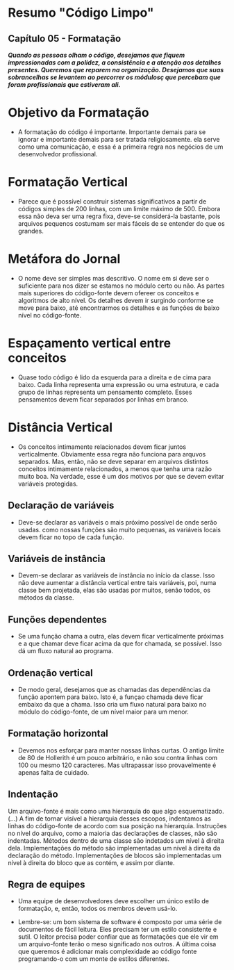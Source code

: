 # Resumo "Código Limpo"

## Capítulo 05 - Formatação

***Quando as pessoas olham o código, desejamos que fiquem impressionadas com a polidez, a consistência e a atenção aos detalhes presentes. Queremos que reparem na organização. Desejamos que suas sobrancelhas se levantem ao percorrer os módulosç que percebam que foram profissionais que estiveram ali.***

# Objetivo da Formatação

- A formatação do código é importante. Importante demais para se ignorar e importante demais para ser tratada religiosamente. ela serve como uma comunicação, e essa é a primeira regra nos negócios de um desenvolvedor profissional.

# Formatação Vertical

- Parece que é possível construir sistemas significativos a partir de códigos simples de 200 linhas, com um limite máximo de 500. Embora essa não deva ser uma regra fixa, deve-se considerá-la bastante, pois arquivos pequenos costumam ser mais fáceis de se entender do que os grandes.

# Metáfora do Jornal

- O nome deve ser simples mas descritivo. O nome em si deve ser o suficiente para nos dizer se estamos no módulo certo ou não. As partes mais superiores do código-fonte devem ofereer os conceitos e algoritmos de alto nível. Os detalhes devem ir surgindo conforme se move para baixo, até encontrarmos os detalhes e as funções de baixo nível no código-fonte.

# Espaçamento vertical entre conceitos

- Quase todo código é lido da esquerda para a direita e de cima para baixo. Cada linha representa uma expressão ou uma estrutura, e cada grupo de linhas representa um pensamento completo. Esses pensamentos devem ficar separados por linhas em branco.

# Distância Vertical

- Os conceitos intimamente relacionados devem ficar juntos verticalmente. Obviamente essa regra não funciona para arquvos separados. Mas, então, não se deve separar em arquivos distintos conceitos intimamente relacionados, a menos que tenha uma razão muito boa. Na verdade, esse é um dos motivos por que se devem evitar variáveis protegidas.

## Declaração de variáveis

- Deve-se declarar as variáveis o mais próximo possível de onde serão usadas. como nossas funções são muito pequenas, as variáveis locais devem ficar no topo de cada função.

## Variáveis de instância

- Devem-se declarar as variáveis de instância no início da classe. Isso não deve aumentar a distância vertical entre tais variáveis, poi, numa classe bem projetada, elas são usadas por muitos, senão todos, os métodos da classe.

## Funções dependentes

- Se uma função chama a outra, elas devem ficar verticalmente próximas e a que chamar deve ficar acima da que for chamada, se possível. Isso dá um fluxo natural ao programa.

## Ordenação vertical

- De modo geral, desejamos que as chamadas das dependências da função apontem para baixo. Isto é, a funçao chamada deve ficar embaixo da que a chama. Isso cria um fluxo natural para baixo no módulo do código-fonte, de um nível maior para um menor.

## Formatação horizontal

- Devemos nos esforçar para manter nossas linhas curtas. O antigo limite de 80 de Hollerith é um pouco arbitrário, e não sou contra linhas com 100 ou mesmo 120 caracteres. Mas ultrapassar isso provavelmente é apenas falta de cuidado.

## Indentação

Um arquivo-fonte é mais como uma hierarquia do que algo esquematizado. (...) A fim de tornar visível a hierarquia desses escopos, indentamos as linhas do código-fonte de acordo com sua posição na hierarquia. Instruções no nível do arquivo, como a maioria das declarações de classes, não são indentadas. Métodos dentro de uma classe são indetados um nível à direita dela. Implementações do método são implementadas um nível à direita da declaração do método. Implementações de blocos são implementadas um nível à direita do bloco que as contém, e assim por diante.

## Regra de equipes

- Uma equipe de desenvolvedores deve escolher um único estilo de formatação, e, então, todos os membros devem usá-lo. 

- Lembre-se: um bom sistema de software é composto por uma série de documentos de fácil leitura. Eles precisam ter um estilo consistente e sutil. O leitor precisa poder confiar que as formatações que ele vir em um arquivo-fonte terão o meso significado nos outros. A última coisa que queremos é adicionar mais complexidade ao código fonte programando-o com um monte de estilos diferentes.